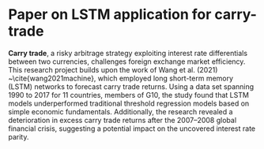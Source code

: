 # Paper on LSTM application for carry-trade

**Carry trade**, a risky arbitrage strategy exploiting interest rate differentials between two currencies, challenges foreign exchange market efficiency. This research project builds upon the work of Wang et al. (2021) ~\cite{wang2021machine}, which employed long short-term memory (LSTM) networks to forecast carry trade returns. Using a data set spanning 1990 to 2017 for 11 countries, members of G10, the study found that LSTM models underperformed traditional threshold regression models based on simple economic fundamentals. Additionally, the research revealed a deterioration in excess carry trade returns after the 2007–2008 global financial crisis, suggesting a potential impact on the uncovered interest rate parity.
